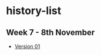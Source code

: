 # history-list

Week 7 - 8th November
---------------------

- [Version 01](http://jordyquench.github.io/history-list/history-list-1.html)